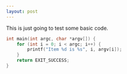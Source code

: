 ```yaml
---
layout: post
---
```


This is just going to test some basic code.

~~~ c
int main(int argc, char *argv[]) {
    for (int i = 0; i < argc; i++) {
        printf("Item %d is %s", i, argv[i]);
    }
    return EXIT_SUCCESS;
}
~~~
